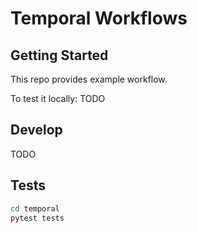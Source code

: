 # Temporal Workflows

## Getting Started
This repo provides example workflow.

To test it locally:
TODO

## Develop
TODO

## Tests
```bash
cd temporal
pytest tests
```
